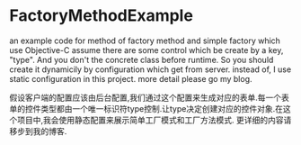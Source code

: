# FactoryMethodExample
an example code for method of factory method and simple factory which use Objective-C 
assume there are some control which be create by a key, "type". And you don't the concrete class before runtime. So you should create it dynamicily by configuration which get from server. instead of, I use static configuration in this project.
more detail please go my blog.

假设客户端的配置应该由后台配置,我们通过这个配置来生成对应的表单.每一个表单的控件类型都由一个唯一标识符type控制.让type决定创建对应的控件对象.在这个项目中,我会使用静态配置来展示简单工厂模式和工厂方法模式.
更详细的内容请移步到我的博客.

